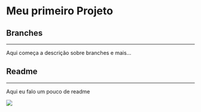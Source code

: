 # Meu primeiro Projeto

## Branches

--------------
Aqui começa a descrição sobre branches e mais...

## Readme

------
Aqui eu falo um pouco de readme


<img src="https://www.petz.com.br/blog/wp-content/uploads/2020/01/como-saber-se-o-gato-e-femea-felina-1280x720.jpg">
